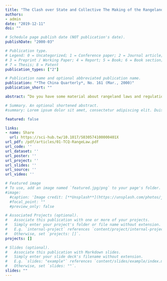 ```yaml
---
title: "The Clash over State and Collective The Making of the Rangeland Law"
authors:
- admin
date: "2019-12-11"
doi: ""

# Schedule page publish date (NOT publication's date).
publishDate: "2000-03"

# Publication type.
# Legend: 0 = Uncategorized; 1 = Conference paper; 2 = Journal article;
# 3 = Preprint / Working Paper; 4 = Report; 5 = Book; 6 = Book section;
# 7 = Thesis; 8 = Patent
publication_types: ["2"]

# Publication name and optional abbreviated publication name.
publication: "*The China Quarterly*, No. 161 (Mar., 2000)"
publication_short: ""

abstract: “Do you have some material about rangeland laws and regulations in the West? It does not matter from which country, we urgently need some material to give us new ideas about rangeland management,” asked Li Derong, the highest ranking official responsible for rangeland policy formulation in China. His question illustrates three points. First, it shows that on the way to becoming a market economy, after more than two decades China is still very much constructing, amending and reconstructing a viable and solid system for grassland management. Secondly, it is indicative of the growing awareness within the Chinese Ministry of Agriculture that rangeland policy as it emerged after the demise of the people's communes in the 1980s is ripe for revision. Finally, it suggests an interest in examining and learning from the experience of other countries, particularly in the West.

# Summary. An optional shortened abstract.
#summary: Lorem ipsum dolor sit amet, consectetur adipiscing elit. Duis posuere tellus ac convallis placerat. Proin tincidunt magna sed ex sollicitudin condimentum.

featured: false

links:
- name: Share
  url: https://sci-hub.tw/10.1017/S030574100000401X
url_pdf: /pdf/articles/01-TCQ-RangeLaw.pdf
url_code: ''
url_dataset: ''
url_poster: ''
url_project: ''
url_slides: ''
url_source: ''
url_video: ''

# Featured image
# To use, add an image named `featured.jpg/png` to your page's folder. 
#image:
  #caption: 'Image credit: [**Unsplash**](https://unsplash.com/photos/jdD8gXaTZsc)'
  #focal_point: ""
  #preview_only: false

# Associated Projects (optional).
#   Associate this publication with one or more of your projects.
#   Simply enter your project's folder or file name without extension.
#   E.g. `internal-project` references `content/project/internal-project/index.md`.
#   Otherwise, set `projects: []`.
projects: []

# Slides (optional).
#   Associate this publication with Markdown slides.
#   Simply enter your slide deck's filename without extension.
#   E.g. `slides: "example"` references `content/slides/example/index.md`.
#   Otherwise, set `slides: ""`.
slides: ""
---
```

